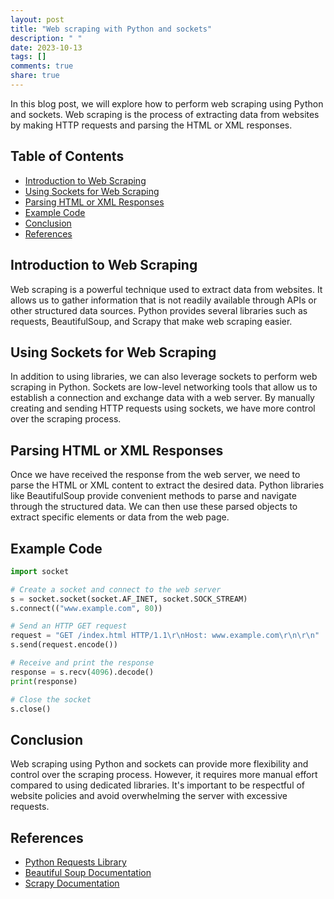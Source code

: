 ```yaml
---
layout: post
title: "Web scraping with Python and sockets"
description: " "
date: 2023-10-13
tags: []
comments: true
share: true
---
```


In this blog post, we will explore how to perform web scraping using Python and sockets. Web scraping is the process of extracting data from websites by making HTTP requests and parsing the HTML or XML responses.

## Table of Contents
- [Introduction to Web Scraping](#introduction-to-web-scraping)
- [Using Sockets for Web Scraping](#using-sockets-for-web-scraping)
- [Parsing HTML or XML Responses](#parsing-html-or-xml-responses)
- [Example Code](#example-code)
- [Conclusion](#conclusion)
- [References](#references)

## Introduction to Web Scraping
Web scraping is a powerful technique used to extract data from websites. It allows us to gather information that is not readily available through APIs or other structured data sources. Python provides several libraries such as requests, BeautifulSoup, and Scrapy that make web scraping easier.

## Using Sockets for Web Scraping
In addition to using libraries, we can also leverage sockets to perform web scraping in Python. Sockets are low-level networking tools that allow us to establish a connection and exchange data with a web server. By manually creating and sending HTTP requests using sockets, we have more control over the scraping process.

## Parsing HTML or XML Responses
Once we have received the response from the web server, we need to parse the HTML or XML content to extract the desired data. Python libraries like BeautifulSoup provide convenient methods to parse and navigate through the structured data. We can then use these parsed objects to extract specific elements or data from the web page.

## Example Code
```python
import socket

# Create a socket and connect to the web server
s = socket.socket(socket.AF_INET, socket.SOCK_STREAM)
s.connect(("www.example.com", 80))

# Send an HTTP GET request
request = "GET /index.html HTTP/1.1\r\nHost: www.example.com\r\n\r\n"
s.send(request.encode())

# Receive and print the response
response = s.recv(4096).decode()
print(response)

# Close the socket
s.close()
```

## Conclusion
Web scraping using Python and sockets can provide more flexibility and control over the scraping process. However, it requires more manual effort compared to using dedicated libraries. It's important to be respectful of website policies and avoid overwhelming the server with excessive requests.

## References
- [Python Requests Library](https://docs.python-requests.org/en/latest/)
- [Beautiful Soup Documentation](https://www.crummy.com/software/BeautifulSoup/bs4/doc/)
- [Scrapy Documentation](https://docs.scrapy.org/)